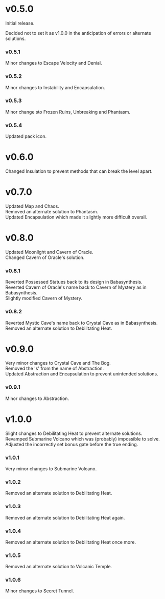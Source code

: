 # v0.5.0
Initial release.

Decided not to set it as v1.0.0 in the anticipation of errors or alternate solutions.

### v0.5.1
Minor changes to Escape Velocity and Denial.

### v0.5.2
Minor changes to Instability and Encapsulation.

### v0.5.3
Minor change sto Frozen Ruins, Unbreaking and Phantasm.

### v0.5.4
Updated pack icon.

# v0.6.0
Changed Insulation to prevent methods that can break the level apart.

# v0.7.0
Updated Map and Chaos.    
Removed an alternate solution to Phantasm.    
Updated Encapsulation which made it slightly more difficult overall.

# v0.8.0
Updated Moonlight and Cavern of Oracle.    
Changed Cavern of Oracle's solution.

### v0.8.1
Reverted Possessed Statues back to its design in Babasynthesis.    
Reverted Cavern of Oracle's name back to Cavern of Mystery as in Babasynthesis.    
Slightly modified Cavern of Mystery.

### v0.8.2
Reverted Mystic Cave's name back to Crystal Cave as in Babasynthesis.    
Removed an alternate solution to Debilitating Heat.

# v0.9.0
Very minor changes to Crystal Cave and The Bog.    
Removed the 's' from the name of Abstraction.    
Updated Abstraction and Encapsulation to prevent unintended solutions.

### v0.9.1
Minor changes to Abstraction.

# v1.0.0
Slight changes to Debilitating Heat to prevent alternate solutions.    
Revamped Submarine Volcano which was (probably) impossible to solve.    
Adjusted the incorrectly set bonus gate before the true ending.

### v1.0.1
Very minor changes to Submarine Volcano.

### v1.0.2
Removed an alternate solution to Debilitating Heat.

### v1.0.3
Removed an alternate solution to Debilitating Heat again.

### v1.0.4
Removed an alternate solution to Debilitating Heat once more.

### v1.0.5
Removed an alternate solution to Volcanic Temple.

### v1.0.6
Minor changes to Secret Tunnel.
